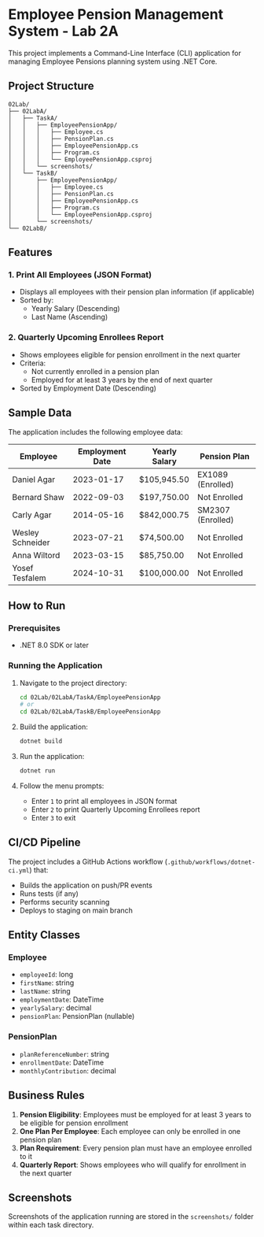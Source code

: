 # Employee Pension Management System - Lab 2A

This project implements a Command-Line Interface (CLI) application for managing Employee Pensions planning system using .NET Core.

## Project Structure

```
02Lab/
├── 02LabA/
│   ├── TaskA/
│   │   ├── EmployeePensionApp/
│   │   │   ├── Employee.cs
│   │   │   ├── PensionPlan.cs
│   │   │   ├── EmployeePensionApp.cs
│   │   │   ├── Program.cs
│   │   │   └── EmployeePensionApp.csproj
│   │   └── screenshots/
│   └── TaskB/
│       ├── EmployeePensionApp/
│       │   ├── Employee.cs
│       │   ├── PensionPlan.cs
│       │   ├── EmployeePensionApp.cs
│       │   ├── Program.cs
│       │   └── EmployeePensionApp.csproj
│       └── screenshots/
└── 02LabB/
```

## Features

### 1. Print All Employees (JSON Format)
- Displays all employees with their pension plan information (if applicable)
- Sorted by:
  - Yearly Salary (Descending)
  - Last Name (Ascending)

### 2. Quarterly Upcoming Enrollees Report
- Shows employees eligible for pension enrollment in the next quarter
- Criteria:
  - Not currently enrolled in a pension plan
  - Employed for at least 3 years by the end of next quarter
- Sorted by Employment Date (Descending)

## Sample Data

The application includes the following employee data:

| Employee | Employment Date | Yearly Salary | Pension Plan |
|----------|----------------|---------------|--------------|
| Daniel Agar | 2023-01-17 | $105,945.50 | EX1089 (Enrolled) |
| Bernard Shaw | 2022-09-03 | $197,750.00 | Not Enrolled |
| Carly Agar | 2014-05-16 | $842,000.75 | SM2307 (Enrolled) |
| Wesley Schneider | 2023-07-21 | $74,500.00 | Not Enrolled |
| Anna Wiltord | 2023-03-15 | $85,750.00 | Not Enrolled |
| Yosef Tesfalem | 2024-10-31 | $100,000.00 | Not Enrolled |

## How to Run

### Prerequisites
- .NET 8.0 SDK or later

### Running the Application

1. Navigate to the project directory:
   ```bash
   cd 02Lab/02LabA/TaskA/EmployeePensionApp
   # or
   cd 02Lab/02LabA/TaskB/EmployeePensionApp
   ```

2. Build the application:
   ```bash
   dotnet build
   ```

3. Run the application:
   ```bash
   dotnet run
   ```

4. Follow the menu prompts:
   - Enter `1` to print all employees in JSON format
   - Enter `2` to print Quarterly Upcoming Enrollees report
   - Enter `3` to exit

## CI/CD Pipeline

The project includes a GitHub Actions workflow (`.github/workflows/dotnet-ci.yml`) that:
- Builds the application on push/PR events
- Runs tests (if any)
- Performs security scanning
- Deploys to staging on main branch

## Entity Classes

### Employee
- `employeeId`: long
- `firstName`: string
- `lastName`: string
- `employmentDate`: DateTime
- `yearlySalary`: decimal
- `pensionPlan`: PensionPlan (nullable)

### PensionPlan
- `planReferenceNumber`: string
- `enrollmentDate`: DateTime
- `monthlyContribution`: decimal

## Business Rules

1. **Pension Eligibility**: Employees must be employed for at least 3 years to be eligible for pension enrollment
2. **One Plan Per Employee**: Each employee can only be enrolled in one pension plan
3. **Plan Requirement**: Every pension plan must have an employee enrolled to it
4. **Quarterly Report**: Shows employees who will qualify for enrollment in the next quarter

## Screenshots

Screenshots of the application running are stored in the `screenshots/` folder within each task directory.
